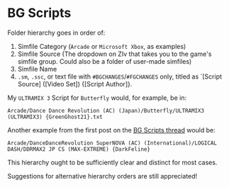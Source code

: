 # BG Scripts
Folder hierarchy goes in order of:
1. Simfile Category (`Arcade` or `Microsoft Xbox`, as examples)
2. Simfile Source (The dropdown on ZIv that takes you to the game's simfile group. Could also be a folder of user-made simfiles)
3. Simfile Name
4. `.sm`, `.ssc`, or text file with `#BGCHANGES`/`#FGCHANGES` only, titled as `[Script Source] ([Video Set]) {[Script Author]}.

My `ULTRAMIX 3` Script for `Butterfly` would, for example, be in:

```
Arcade/Dance Dance Revolution (AC) (Japan)/Butterfly/ULTRAMIX3 (ULTRAMIX3) {GreenGhost21}.txt
```

Another example from the first post on the [BG Scripts thread](https://zenius-i-vanisher.com/v5.2/thread?threadid=4519) would be:

```
Arcade/DanceDanceRevolution SuperNOVA (AC) (International)/LOGICAL DASH/DDRMAX2 JP CS (MAX-EXTREME) {DarkFeline}
```

This hierarchy ought to be sufficiently clear and distinct for most cases.

Suggestions for alternative hierarchy orders are still appreciated!